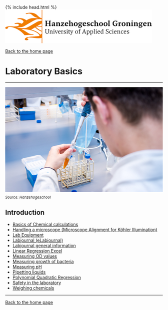 {% include head.html %}
![Hanze](../hanze/hanze.png)

[Back to the home page](../index.md)

# Laboratory Basics

---

![Pic](./impression/impression.jpg)
*<sub>Source: Hanzehogeschool</sub>*

## Introduction

- [Basics of Chemical calculations](./chemical_calculations/chemical_calculations.md)
- [Handling a microscope (Microscope Alignment for Köhler Illumination)](./microscopy/microscopy.md)
- [Lab Equipment](./lab_equipment/lab_equipment.md)
- [Labjournal (eLabjournal)](https://www.elabjournal.com/doc/QuickStartGuide.html)
- [Labjournal general information](./labjournal/labjournal.pdf)
- [Linear Regression Excel](https://www.youtube.com/watch?v=Cltt47Ah3Q4)
- [Measuring OD values](https://www.youtube.com/watch?v=xHQM4BbR040)
- [Measuring growth of bacteria](https://www.youtube.com/watch?v=_5_tlot3rvs)
- [Measuring pH](https://www.youtube.com/watch?v=gtcCLldrcg4)
- [Pipetting liquids](https://www.youtube.com/watch?v=D_wx6hXhiGs)
- [Polynomial Quadratic Regression](https://www.youtube.com/watch?v=kXezPdlO-G8)
- [Safety in the laboratory](./safety/safety.md)
- [Weighing chemicals](https://www.youtube.com/watch?v=kNUdYdwQ-2Q)


---

[Back to the home page](../index.md)
